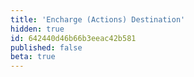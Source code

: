 ```yaml
---
title: 'Encharge (Actions) Destination'
hidden: true
id: 642440d46b66b3eeac42b581
published: false
beta: true
---
```

